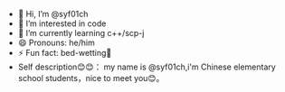- 👋 Hi, I’m @syf01ch
- 👀 I’m interested in code
- 🌱 I’m currently learning c++/scp-j
- 😄 Pronouns: he/him
- ⚡ Fun fact: bed-wetting🥲
- Self description😊😊：
my name is @syf01ch,i'm Chinese elementary school students，nice to meet you😊。
